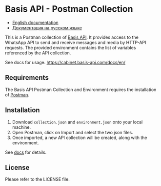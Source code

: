 # Basis API - Postman Collection

- [English documentation](en/README.md)
- [Документация на русском языке](ru/README.md)

This is a Postman collection of [Basis API](https://basis-api.com/). It provides access to the WhatsApp API to send and receive messages and media by HTTP-API requests. The provided environment contains the list of variables referenced by the API collection.

See docs for usage.
https://cabinet.basis-api.com/docs/en/

## Requirements

The Basis API Postman Collection and Environment requires the installation of [Postman](https://www.getpostman.com/).

## Installation

1) Download `collection.json` and `environment.json` onto your local machine.
2) Open Postman, click on Import and select the two json files.
3) Once imported, a new API collection will be created, along with the environment.

See [docs](https://cabinet.basis-api.com/docs/en/) for details.

## License

Please refer to the LICENSE file.